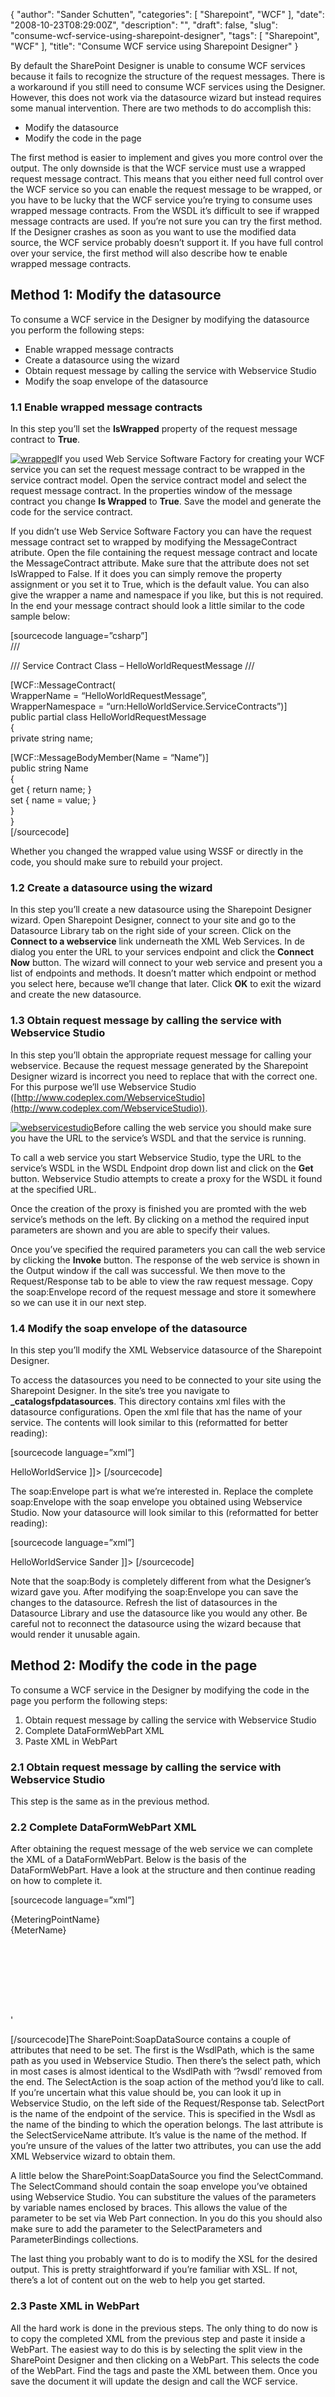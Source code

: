{
  "author": "Sander Schutten",
  "categories": [
    "Sharepoint",
    "WCF"
  ],
  "date": "2008-10-23T08:29:00Z",
  "description": "",
  "draft": false,
  "slug": "consume-wcf-service-using-sharepoint-designer",
  "tags": [
    "Sharepoint",
    "WCF"
  ],
  "title": "Consume WCF service using Sharepoint Designer"
}


By default the SharePoint Designer is unable to consume WCF services because it fails to recognize the structure of the request messages. There is a workaround if you still need to consume WCF services using the Designer. However, this does not work via the datasource wizard but instead requires some manual intervention. There are two methods to do accomplish this:

- Modify the datasource
- Modify the code in the page

The first method is easier to implement and gives you more control over the output. The only downside is that the WCF service must use a wrapped request message contract. This means that you either need full control over the WCF service so you can enable the request message to be wrapped, or you have to be lucky that the WCF service you’re trying to consume uses wrapped message contracts. From the WSDL it’s difficult to see if wrapped message contracts are used. If you’re not sure you can try the first method. If the Designer crashes as soon as you want to use the modified data source, the WCF service probably doesn’t support it. If you have full control over your service, the first method will also describe how te enable wrapped message contracts.


## Method 1: Modify the datasource

To consume a WCF service in the Designer by modifying the datasource you perform the following steps:

- Enable wrapped message contracts
- Create a datasource using the wizard
- Obtain request message by calling the service with Webservice Studio
- Modify the soap envelope of the datasource

### 1.1 Enable wrapped message contracts

In this step you’ll set the **IsWrapped** property of the request message contract to **True**.

[![](images/wrapped.gif "wrapped")](images/wrapped.gif)If you used Web Service Software Factory for creating your WCF service you can set the request message contract to be wrapped in the service contract model. Open the service contract model and select the request message contract. In the properties window of the message contract you change **Is Wrapped** to **True**. Save the model and generate the code for the service contract.

If you didn’t use Web Service Software Factory you can have the request message contract set to wrapped by modifying the MessageContract atribute. Open the file containing the request message contract and locate the MessageContract attribute. Make sure that the attribute does not set IsWrapped to False. If it does you can simply remove the property assignment or you set it to True, which is the default value. You can also give the wrapper a name and namespace if you like, but this is not required. In the end your message contract should look a little similar to the code sample below:

[sourcecode language=”csharp”]  
 ///  
<summary> /// Service Contract Class – HelloWorldRequestMessage  
 /// </summary>

[WCF::MessageContract(  
 WrapperName = “HelloWorldRequestMessage”,  
 WrapperNamespace = “urn:HelloWorldService.ServiceContracts”)]  
 public partial class HelloWorldRequestMessage  
 {  
 private string name;

 [WCF::MessageBodyMember(Name = “Name”)]  
 public string Name  
 {  
 get { return name; }  
 set { name = value; }  
 }  
 }  
 [/sourcecode]

Whether you changed the wrapped value using WSSF or directly in the code, you should make sure to rebuild your project.

### 1.2 Create a datasource using the wizard

In this step you’ll create a new datasource using the Sharepoint Designer wizard. Open Sharepoint Designer, connect to your site and go to the Datasource Library tab on the right side of your screen. Click on the **Connect to a webservice** link underneath the XML Web Services. In de dialog you enter the URL to your services endpoint and click the **Connect Now** button. The wizard will connect to your web service and present you a list of endpoints and methods. It doesn’t matter which endpoint or method you select here, because we’ll change that later. Click **OK** to exit the wizard and create the new datasource.

### 1.3 Obtain request message by calling the service with Webservice Studio

In this step you’ll obtain the appropriate request message for calling your webservice. Because the request message generated by the Sharepoint Designer wizard is incorrect you need to replace that with the correct one. For this purpose we’ll use Webservice Studio ([http://www.codeplex.com/WebserviceStudio](http://www.codeplex.com/WebserviceStudio)).

[![](images/webservicestudio-300x161.gif "webservicestudio")](images/webservicestudio.gif)Before calling the web service you should make sure you have the URL to the service’s WSDL and that the service is running.

To call a web service you start Webservice Studio, type the URL to the service’s WSDL in the WSDL Endpoint drop down list and click on the **Get** button. Webservice Studio attempts to create a proxy for the WSDL it found at the specified URL.

Once the creation of the proxy is finished you are promted with the web service’s methods on the left. By clicking on a method the required input parameters are shown and you are able to specify their values.

Once you’ve specified the required parameters you can call the web service by clicking the **Invoke** button. The response of the web service is shown in the Output window if the call was successful. We then move to the Request/Response tab to be able to view the raw request message. Copy the soap:Envelope record of the request message and store it somewhere so we can use it in our next step.

### 1.4 Modify the soap envelope of the datasource

In this step you’ll modify the XML Webservice datasource of the Sharepoint Designer.

To access the datasources you need to be connected to your site using the Sharepoint Designer. In the site’s tree you navigate to **_catalogsfpdatasources**. This directory contains xml files with the datasource configurations. Open the xml file that has the name of your service. The contents will look similar to this (reformatted for better reading):

[sourcecode language=”xml”]  
  
<datasource majorversion="2" minorversion="0" xmlns:udc="http://schemas.microsoft.com/data/udc">  
<name>HelloWorldService</name>  
<connectioninfo>  
<datasourcecontrol>  
<soapdatasource authtype="None" id="SoapDataSource" runat="server" selectaction="HelloWorld" selectport="HelloWorldServiceEndpoint" selectservicename="HelloWorldService" selecturl="http://amsdc1-s-7150:3055/HelloWorldService/HelloWorldService.svc" wsdlpath="http://localhost:3055/HelloWorldService/HelloWorldService.svc?WSDL"><selectcommand><envelope xmlns:soap="http://schemas.xmlsoap.org/soap/envelope/"><helloworld><parameters></parameters></helloworld></envelope></selectcommand></soapdatasource> ]]></datasourcecontrol>  
</connectioninfo>  
<type majorversion="1" minorversion="0" type="Soap"></type>  
</datasource>  
 [/sourcecode]

The soap:Envelope part is what we’re interested in. Replace the complete soap:Envelope with the soap envelope you obtained using Webservice Studio. Now your datasource will look similar to this (reformatted for better reading):

[sourcecode language=”xml”]  
  
<datasource majorversion="2" minorversion="0" xmlns:udc="http://schemas.microsoft.com/data/udc">  
<name>HelloWorldService</name>  
<connectioninfo>  
<datasourcecontrol>  
<soapdatasource authtype="None" id="SoapDataSource" runat="server" selectaction="HelloWorld" selectport="HelloWorldServiceEndpoint" selectservicename="HelloWorldService" selecturl="http://amsdc1-s-7150:3055/HelloWorldService/HelloWorldService.svc" wsdlpath="http://localhost:3055/HelloWorldService/HelloWorldService.svc?WSDL"><selectcommand><envelope xmlns:soap="http://schemas.xmlsoap.org/soap/envelope/" xmlns:xsd="http://www.w3.org/2001/XMLSchema" xmlns:xsi="http://www.w3.org/2001/XMLSchema-instance"><helloworldrequestmessage xmlns="urn:HelloWorldService.ServiceContracts"><name>Sander</name></helloworldrequestmessage></envelope></selectcommand></soapdatasource> ]]>  
</datasourcecontrol>  
</connectioninfo>  
<type majorversion="1" minorversion="0" type="Soap"></type>  
</datasource>  
 [/sourcecode]

Note that the soap:Body is completely different from what the Designer’s wizard gave you. After modifying the soap:Envelope you can save the changes to the datasource. Refresh the list of datasources in the Datasource Library and use the datasource like you would any other. Be careful not to reconnect the datasource using the wizard because that would render it unusable again.


## Method 2: Modify the code in the page

To consume a WCF service in the Designer by modifying the code in the page you perform the following steps:

1. Obtain request message by calling the service with Webservice Studio
2. Complete DataFormWebPart XML
3. Paste XML in WebPart

### 2.1 Obtain request message by calling the service with Webservice Studio

This step is the same as in the previous method.

### 2.2 Complete DataFormWebPart XML

After obtaining the request message of the web service we can complete the XML of a DataFormWebPart. Below is the basis of the DataFormWebPart. Have a look at the structure and then continue reading on how to complete it.

[sourcecode language=”xml”]  
  
<dataformwebpart __markuptype="vsattributemarkup" __webpartid="{1AE4A625-99D4-470E-9DCB-91412F2A364E}" id="g_1ae4a625_99d4_470e_9dcb_91412f2a364e" isincluded="True" nodefaultstyle="TRUE" partorder="1" runat="server" title="Test Service" viewflag="0">  
<datasources>  
<soapdatasource authtype="None" id="Test_x0020_Service1" runat="server" selectaction="urn:ASBusinessServices.ServiceContracts.MeteringPointServiceContract.GetMeterDetails" selectport="MeteringPointServiceEndpoint" selectservicename="GetMeteringPointDetails" selecturl="http://localhost:3391/MeteringPointService/MeteringPointService.svc" wsdlpath="http://localhost:3391/MeteringPointService/MeteringPointService.svc?wsdl">  
<selectcommand>  
  
<envelope xmlns:soap="http://schemas.xmlsoap.org/soap/envelope/" xmlns:xsd="http://www.w3.org/2001/XMLSchema" xmlns:xsi="http://www.w3.org/2001/XMLSchema-instance">  
  
<request xmlns="urn:ASBusinessServices.ServiceContracts">  
  
<meteringpointname xmlns="urn:AFBusinessServices.ServiceContracts">{MeteringPointName}</meteringpointname>  
<metername xmlns="urn:AFBusinessServices.ServiceContracts">{MeterName}</metername>  
</request>  
  
</envelope>  
</selectcommand>  
<selectparameters>  
  
<dataformparameter defaultvalue="FR-150" name="MeteringPointName" parameterkey="MeteringPointName" propertyname="ParameterValues"></dataformparameter>  
<dataformparameter defaultvalue="Meter1" name="MeterName" parameterkey="MeterName" propertyname="ParameterValues"></dataformparameter>  
</selectparameters>  
</soapdatasource>  
</datasources></dataformwebpart>

<parameterbindings><parameterbinding location="Postback;Connection" name="dvt_apos"></parameterbinding><parameterbinding defaultvalue="CurrentUserName" location="CAMLVariable" name="UserID"></parameterbinding><parameterbinding defaultvalue="CurrentDate" location="CAMLVariable" name="Today"></parameterbinding><parameterbinding defaultvalue="FR-150" location="None" name="MeteringPointName"></parameterbinding><parameterbinding defaultvalue="Meter1" location="None" name="MeteringName"></parameterbinding></parameterbindings><datafields></datafields>  
<xsl>  
  
<stylesheet exclude-result-prefixes="xsl msxsl ddwrt" version="1.0" xmlns:__designer="http://schemas.microsoft.com/WebParts/v2/DataView/designer" xmlns:asp="http://schemas.microsoft.com/ASPNET/20" xmlns:ddw1="http://tempuri.org/" xmlns:ddwrt="http://schemas.microsoft.com/WebParts/v2/DataView/runtime" xmlns:ddwrt2="urn:frontpage:internal" xmlns:msxsl="urn:schemas-microsoft-com:xslt" xmlns:sharepoint="Microsoft.SharePoint.WebControls" xmlns:soap="http://schemas.xmlsoap.org/soap/envelope/" xmlns:xsl="http://www.w3.org/1999/XSL/Transform">  
<output indent="no" method="html"></output>  
<decimal-format nan=""></decimal-format>  
<param name="dvt_apos">'</param>  
<template match="/">  
<value-of select="//*[local-name()='Id']"></value-of>  
</template>  
</stylesheet>  
</xsl>  
  
 [/sourcecode]The SharePoint:SoapDataSource contains a couple of attributes that need to be set. The first is the WsdlPath, which is the same path as you used in Webservice Studio. Then there’s the select path, which in most cases is almost identical to the WsdlPath with ‘?wsdl’ removed from the end. The SelectAction is the soap action of the method you’d like to call. If you’re uncertain what this value should be, you can look it up in Webservice Studio, on the left side of the Request/Response tab. SelectPort is the name of the endpoint of the service. This is specified in the Wsdl as the name of the binding to which the operation belongs. The last attribute is the SelectServiceName attribute. It’s value is the name of the method. If you’re unsure of the values of the latter two attributes, you can use the add XML Webservice wizard to obtain them.

A little below the SharePoint:SoapDataSource you find the SelectCommand. The SelectCommand should contain the soap envelope you’ve obtained using Webservice Studio. You can substiture the values of the parameters by variable names enclosed by braces. This allows the value of the parameter to be set via Web Part connection. In you do this you should also make sure to add the parameter to the SelectParameters and ParameterBindings collections.

The last thing you probably want to do is to modify the XSL for the desired output. This is pretty straightforward if you’re familiar with XSL. If not, there’s a lot of content out on the web to help you get started.

### 2.3 Paste XML in WebPart

All the hard work is done in the previous steps. The only thing to do now is to copy the completed XML from the previous step and paste it inside a WebPart. The easiest way to do this is by selecting the split view in the SharePoint Designer and then clicking on a WebPart. This selects the code of the WebPart. Find the <zonetemplate></zonetemplate> tags and paste the XML between them. Once you save the document it will update the design and call the WCF service.

